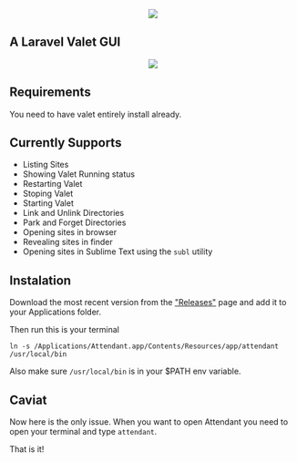 <p align="center">
  <img src="https://cloud.githubusercontent.com/assets/11269635/23332321/1b25eafa-fb78-11e6-8590-3208fb934d9c.png">
</p>

## A Laravel Valet GUI

<p align="center">
  <img src="https://cloud.githubusercontent.com/assets/11269635/23332313/e01c6894-fb77-11e6-8cbd-67e097d2cf48.png">
</p>

## Requirements

You need to have valet entirely install already.

## Currently Supports

- Listing Sites
- Showing Valet Running status
- Restarting Valet
- Stoping Valet
- Starting Valet
- Link and Unlink Directories
- Park and Forget Directories
- Opening sites in browser
- Revealing sites in finder
- Opening sites in Sublime Text using the `subl` utility

## Instalation

Download the most recent version from the ["Releases"](https://github.com/phppirate/attendant/releases) page and add it to your Applications folder.

Then run this is your terminal
```
ln -s /Applications/Attendant.app/Contents/Resources/app/attendant /usr/local/bin
```
Also make sure `/usr/local/bin` is in your $PATH env variable.

## Caviat

Now here is the only issue. When you want to open Attendant you need to open your terminal and type `attendant`.

That is it!

